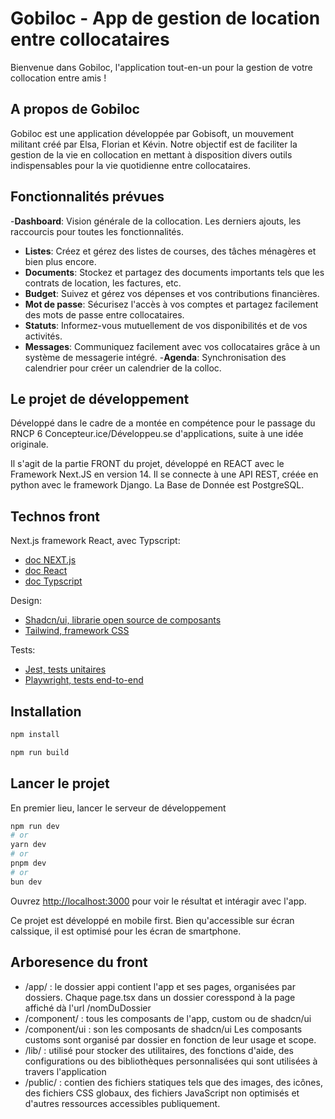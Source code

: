 # Gobiloc - App de gestion de location entre collocataires

Bienvenue dans Gobiloc, l'application tout-en-un pour la gestion de votre collocation entre amis !


## A propos de Gobiloc

Gobiloc est une application développée par Gobisoft, un mouvement militant créé par Elsa, Florian et Kévin. Notre objectif est de faciliter la gestion de la vie en collocation en mettant à disposition divers outils indispensables pour la vie quotidienne entre collocataires.


## Fonctionnalités prévues

-**Dashboard**: Vision générale de la collocation. Les derniers ajouts, les raccourcis pour toutes les fonctionnalités.
- **Listes**: Créez et gérez des listes de courses, des tâches ménagères et bien plus encore.
- **Documents**: Stockez et partagez des documents importants tels que les contrats de location, les factures, etc.
- **Budget**: Suivez et gérez vos dépenses et vos contributions financières.
- **Mot de passe**: Sécurisez l'accès à vos comptes et partagez facilement des mots de passe entre collocataires.
- **Statuts**: Informez-vous mutuellement de vos disponibilités et de vos activités.
- **Messages**: Communiquez facilement avec vos collocataires grâce à un système de messagerie intégré.
-**Agenda**: Synchronisation des calendrier pour créer un calendrier de la colloc.


## Le projet de développement

Développé dans le cadre de a montée en compétence pour le passage du RNCP 6 Concepteur.ice/Développeu.se d'applications, suite à une idée originale.

Il s'agit de la partie FRONT du projet, développé en REACT avec le Framework Next.JS en version 14. Il se connecte à une API REST, créée en python avec le framework Django. La Base de Donnée est PostgreSQL.


## Technos front

Next.js framework React, avec Typscript: 
- [doc NEXT.js](https://nextjs.org/docs)
- [doc React](https://fr.react.dev/learn/start-a-new-react-project)
- [doc Typscript](https://www.typescriptlang.org/fr/docs/)

Design:
- [Shadcn/ui, librarie open source de composants](https://ui.shadcn.com/)
- [Tailwind, framework CSS](https://tailwindcss.com/docs/installation)

Tests:
- [Jest, tests unitaires](https://jestjs.io/fr/)
- [Playwright, tests end-to-end](https://playwright.dev/docs/intro)


## Installation
```bash
npm install
```

```bash
npm run build
```


## Lancer le projet

En premier lieu, lancer le serveur de développement

```bash
npm run dev
# or
yarn dev
# or
pnpm dev
# or
bun dev
```

Ouvrez [http://localhost:3000](http://localhost:3000) pour voir le résultat et intéragir avec l'app.

Ce projet est développé en mobile first. Bien qu'accessible sur écran calssique, il est optimisé pour les écran de smartphone.


## Arboresence du front

- /app/ : le dossier appi contient l'app et ses pages, organisées par dossiers. Chaque page.tsx dans un dossier coresspond à la page affiché dà l'url /nomDuDossier
- /component/ : tous les composants de l'app, custom ou de shadcn/ui
- /component/ui : son les composants de shadcn/ui
Les composants customs sont organisé par dossier en fonction de leur usage et scope.
- /lib/ :  utilisé pour stocker des utilitaires, des fonctions d'aide, des configurations ou des bibliothèques personnalisées qui sont utilisées à travers l'application
- /public/ : contien des fichiers statiques tels que des images, des icônes, des fichiers CSS globaux, des fichiers JavaScript non optimisés et d'autres ressources accessibles publiquement.